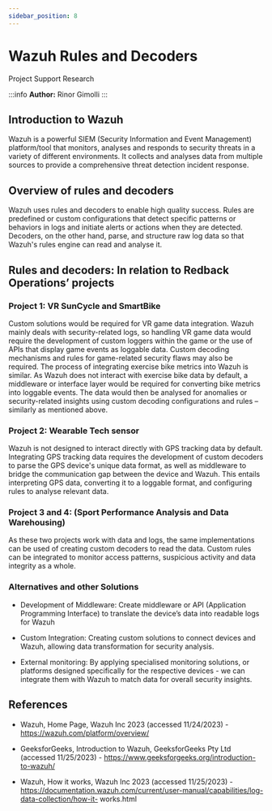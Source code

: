 ```yaml
---
sidebar_position: 8
---
```


# Wazuh Rules and Decoders
Project Support Research

:::info
**Author:** Rinor Gimolli
:::

## Introduction to Wazuh

Wazuh is a powerful SIEM (Security Information and Event Management) platform/tool that
monitors, analyses and responds to security threats in a variety of different environments. It
collects and analyses data from multiple sources to provide a comprehensive threat
detection incident response.

## Overview of rules and decoders

Wazuh uses rules and decoders to enable high quality success. Rules are predefined or
custom configurations that detect specific patterns or behaviors in logs and initiate alerts or
actions when they are detected. Decoders, on the other hand, parse, and structure raw log
data so that Wazuh's rules engine can read and analyse it.

## Rules and decoders: In relation to Redback Operations’ projects

### Project 1: VR SunCycle and SmartBike

Custom solutions would be required for VR game data integration. Wazuh mainly deals with
security-related logs, so handling VR game data would require the development of custom
loggers within the game or the use of APIs that display game events as loggable data.
Custom decoding mechanisms and rules for game-related security flaws may also be
required. The process of integrating exercise bike metrics into Wazuh is similar. As Wazuh
does not interact with exercise bike data by default, a middleware or interface layer would
be required for converting bike metrics into loggable events. The data would then be
analysed for anomalies or security-related insights using custom decoding configurations
and rules – similarly as mentioned above.

### Project 2: Wearable Tech sensor

Wazuh is not designed to interact directly with GPS tracking data by default. Integrating GPS
tracking data requires the development of custom decoders to parse the GPS device's
unique data format, as well as middleware to bridge the communication gap between the
device and Wazuh. This entails interpreting GPS data, converting it to a loggable format, and
configuring rules to analyse relevant data.

### Project 3 and 4: (Sport Performance Analysis and Data Warehousing)

As these two projects work with data and logs, the same implementations can be used of
creating custom decoders to read the data. Custom rules can be integrated to monitor
access patterns, suspicious activity and data integrity as a whole.

### Alternatives and other Solutions

- Development of Middleware: Create middleware or API (Application Programming Interface)
to translate the device’s data into readable logs for Wazuh

- Custom Integration: Creating custom solutions to connect devices and Wazuh, allowing data
transformation for security analysis.

- External monitoring: By applying specialised monitoring solutions, or platforms designed
specifically for the respective devices - we can integrate them with Wazuh to match data for
overall security insights.

## References

- Wazuh, Home Page, Wazuh Inc 2023 (accessed 11/24/2023) -
https://wazuh.com/platform/overview/

- GeeksforGeeks, Introduction to Wazuh, GeeksforGeeks Pty Ltd (accessed 11/25/2023) -
https://www.geeksforgeeks.org/introduction-to-wazuh/

- Wazuh, How it works, Wazuh Inc 2023 (accessed 11/25/2023) -
https://documentation.wazuh.com/current/user-manual/capabilities/log-data-collection/how-it-
works.html
